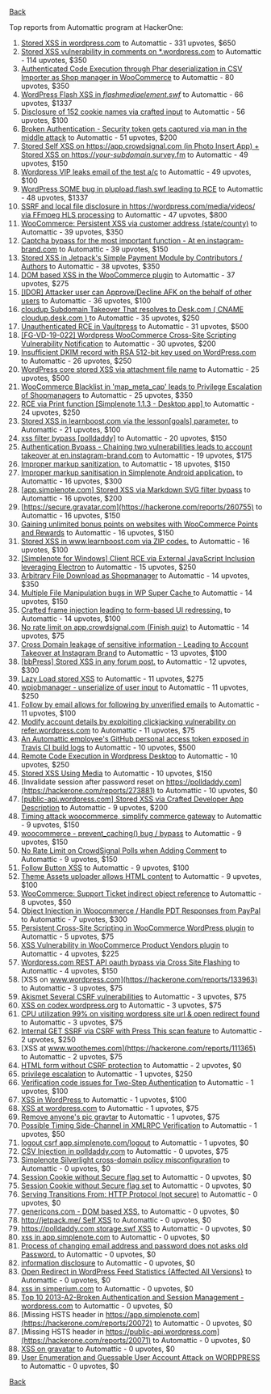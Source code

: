 [Back](../README.md)

Top reports from Automattic program at HackerOne:

1. [Stored XSS in wordpress.com](https://hackerone.com/reports/733248) to Automattic - 331 upvotes, $650
2. [Stored XSS vulnerability in comments on *.wordpress.com](https://hackerone.com/reports/707720) to Automattic - 114 upvotes, $350
3. [Authenticated Code Execution through Phar deserialization in CSV Importer as Shop manager in WooCommerce](https://hackerone.com/reports/403083) to Automattic - 80 upvotes, $350
4. [WordPress Flash XSS in *flashmediaelement.swf*](https://hackerone.com/reports/134546) to Automattic - 66 upvotes, $1337
5. [Disclosure of 152 cookie names via crafted input](https://hackerone.com/reports/310105) to Automattic - 56 upvotes, $100
6. [Broken Authentication - Security token gets captured via man in the middle attack](https://hackerone.com/reports/206650) to Automattic - 51 upvotes, $200
7. [Stored Self XSS on https://app.crowdsignal.com (in Photo Insert App) + Stored XSS on https://*your-subdomain*.survey.fm](https://hackerone.com/reports/667188) to Automattic - 49 upvotes, $150
8. [Wordpress VIP leaks email of the test a/c](https://hackerone.com/reports/540301) to Automattic - 49 upvotes, $100
9. [WordPress SOME bug in plupload.flash.swf leading to RCE](https://hackerone.com/reports/134738) to Automattic - 48 upvotes, $1337
10. [SSRF and local file disclosure in https://wordpress.com/media/videos/ via FFmpeg HLS processing](https://hackerone.com/reports/237381) to Automattic - 47 upvotes, $800
11. [WooCommerce: Persistent XSS via customer address (state/county)](https://hackerone.com/reports/530499) to Automattic - 39 upvotes, $350
12. [Captcha bypass for the most important function - At en.instagram-brand.com](https://hackerone.com/reports/206653) to Automattic - 39 upvotes, $150
13. [Stored XSS in Jetpack's Simple Payment Module by Contributors / Authors](https://hackerone.com/reports/402753) to Automattic - 38 upvotes, $350
14. [DOM based XSS in the WooCommerce plugin](https://hackerone.com/reports/507139) to Automattic - 37 upvotes, $275
15. [[IDOR] Attacker user can Approve/Decline AFK on the behalf of other users](https://hackerone.com/reports/725569) to Automattic - 36 upvotes, $100
16. [cloudup Subdomain Takeover That resolves to Desk.com ( CNAME cloudup.desk.com ) ](https://hackerone.com/reports/201796) to Automattic - 35 upvotes, $250
17. [Unauthenticated RCE in Vaultpress](https://hackerone.com/reports/236552) to Automattic - 31 upvotes, $500
18. [[FG-VD-19-022] Wordpress WooCommerce Cross-Site Scripting Vulnerability Notification](https://hackerone.com/reports/495583) to Automattic - 30 upvotes, $200
19. [Insufficient DKIM record with RSA 512-bit key used on WordPress.com](https://hackerone.com/reports/550937) to Automattic - 26 upvotes, $250
20. [WordPress core stored XSS via attachment file name](https://hackerone.com/reports/139245) to Automattic - 25 upvotes, $500
21. [WooCommerce Blacklist in 'map_meta_cap' leads to Privilege Escalation of Shopmanagers](https://hackerone.com/reports/403039) to Automattic - 25 upvotes, $350
22. [RCE via Print function [Simplenote 1.1.3 - Desktop app] ](https://hackerone.com/reports/358049) to Automattic - 24 upvotes, $250
23. [Stored XSS in learnboost.com via the lesson[goals] parameter.](https://hackerone.com/reports/300270) to Automattic - 21 upvotes, $100
24. [xss filter bypass [polldaddy]](https://hackerone.com/reports/264832) to Automattic - 20 upvotes, $150
25. [Authentication Bypass - Chaining two vulnerabilities leads to account takeover at en.instagram-brand.com](https://hackerone.com/reports/209008) to Automattic - 19 upvotes, $175
26. [Improper markup sanitization.](https://hackerone.com/reports/289823) to Automattic - 18 upvotes, $150
27. [Improper markup sanitisation in Simplenote Android application.](https://hackerone.com/reports/297547) to Automattic - 16 upvotes, $300
28. [[app.simplenote.com] Stored XSS via Markdown SVG filter bypass](https://hackerone.com/reports/271007) to Automattic - 16 upvotes, $200
29. [https://secure.gravatar.com](https://hackerone.com/reports/260755) to Automattic - 16 upvotes, $150
30. [Gaining unlimited bonus points on websites with WooCommerce Points and Rewards](https://hackerone.com/reports/592803) to Automattic - 16 upvotes, $150
31. [Stored XSS in www.learnboost.com via ZIP codes.](https://hackerone.com/reports/300812) to Automattic - 16 upvotes, $100
32. [[Simplenote for Windows] Client RCE via External JavaScript Inclusion leveraging Electron](https://hackerone.com/reports/291539) to Automattic - 15 upvotes, $250
33. [Arbitrary File Download as Shopmanager](https://hackerone.com/reports/402473) to Automattic - 14 upvotes, $350
34. [Multiple File Manipulation bugs in WP Super Cache ](https://hackerone.com/reports/240886) to Automattic - 14 upvotes, $150
35. [Crafted frame injection leading to form-based UI redressing.](https://hackerone.com/reports/291683) to Automattic - 14 upvotes, $100
36. [No rate limit on app.crowdsignal.com (Finish quiz)](https://hackerone.com/reports/568832) to Automattic - 14 upvotes, $75
37. [Cross Domain leakage of sensitive information - Leading to Account Takeover at Instagram Brand](https://hackerone.com/reports/209352) to Automattic - 13 upvotes, $100
38. [[bbPress] Stored XSS in any forum post.](https://hackerone.com/reports/151117) to Automattic - 12 upvotes, $300
39. [Lazy Load stored XSS](https://hackerone.com/reports/152416) to Automattic - 11 upvotes, $275
40. [wpjobmanager - unserialize of user input](https://hackerone.com/reports/308489) to Automattic - 11 upvotes, $250
41. [Follow by email allows for following by unverified emails](https://hackerone.com/reports/762121) to Automattic - 11 upvotes, $100
42. [Modify account details by exploiting clickjacking vulnerability on refer.wordpress.com](https://hackerone.com/reports/765355) to Automattic - 11 upvotes, $75
43. [An Automattic employee's GitHub personal access token exposed in Travis CI build logs](https://hackerone.com/reports/218264) to Automattic - 10 upvotes, $500
44. [Remote Code Execution in Wordpress Desktop](https://hackerone.com/reports/301458) to Automattic - 10 upvotes, $250
45. [Stored XSS Using Media](https://hackerone.com/reports/275386) to Automattic - 10 upvotes, $150
46. [Invalidate session after password reset on https://polldaddy.com](https://hackerone.com/reports/273881) to Automattic - 10 upvotes, $0
47. [[public-api.wordpress.com] Stored XSS via Crafted Developer App Description](https://hackerone.com/reports/293743) to Automattic - 9 upvotes, $200
48. [Timing attack woocommerce, simplify commerce gateway](https://hackerone.com/reports/239359) to Automattic - 9 upvotes, $150
49. [woocommerce - prevent_caching() bug / bypass](https://hackerone.com/reports/241323) to Automattic - 9 upvotes, $150
50. [No Rate Limit on CrowdSignal Polls when Adding Comment](https://hackerone.com/reports/488923) to Automattic - 9 upvotes, $150
51. [Follow Button XSS](https://hackerone.com/reports/172574) to Automattic - 9 upvotes, $100
52. [Theme Assets uploader allows HTML content](https://hackerone.com/reports/769998) to Automattic - 9 upvotes, $100
53. [WooCommerce: Support Ticket indirect object reference](https://hackerone.com/reports/91599) to Automattic - 8 upvotes, $50
54. [Object Injection in Woocommerce / Handle PDT Responses from PayPal](https://hackerone.com/reports/245228) to Automattic - 7 upvotes, $300
55. [Persistent Cross-Site Scripting in WooCommerce WordPress plugin](https://hackerone.com/reports/152692) to Automattic - 5 upvotes, $75
56. [XSS Vulnerability in WooCommerce Product Vendors plugin](https://hackerone.com/reports/253313) to Automattic - 4 upvotes, $225
57. [Wordpress.com REST API oauth bypass via Cross Site Flashing](https://hackerone.com/reports/176308) to Automattic - 4 upvotes, $150
58. [XSS on www.wordpress.com](https://hackerone.com/reports/133963) to Automattic - 3 upvotes, $75
59. [Akismet Several CSRF vulnerabilities](https://hackerone.com/reports/131108) to Automattic - 3 upvotes, $75
60. [XSS on codex.wordpress.org](https://hackerone.com/reports/104559) to Automattic - 3 upvotes, $75
61. [CPU utilization 99% on visiting wordpress site url & open redirect found](https://hackerone.com/reports/129091) to Automattic - 3 upvotes, $75
62. [Internal GET SSRF via CSRF with Press This scan feature](https://hackerone.com/reports/110801) to Automattic - 2 upvotes, $250
63. [XSS at www.woothemes.com](https://hackerone.com/reports/111365) to Automattic - 2 upvotes, $75
64. [HTML form without CSRF protection](https://hackerone.com/reports/7849) to Automattic - 2 upvotes, $0
65. [privilege escalation](https://hackerone.com/reports/13959) to Automattic - 1 upvotes, $250
66. [Verification code issues for Two-Step Authentication](https://hackerone.com/reports/67660) to Automattic - 1 upvotes, $100
67. [XSS in WordPress ](https://hackerone.com/reports/81736) to Automattic - 1 upvotes, $100
68. [XSS at wordpress.com](https://hackerone.com/reports/111500) to Automattic - 1 upvotes, $75
69. [Remove anyone's pic gravtar](https://hackerone.com/reports/101145) to Automattic - 1 upvotes, $75
70. [Possible Timing Side-Channel in XMLRPC Verification](https://hackerone.com/reports/107296) to Automattic - 1 upvotes, $50
71. [logout csrf app.simplenote.com/logout](https://hackerone.com/reports/13705) to Automattic - 1 upvotes, $0
72. [CSV Injection in polldaddy.com](https://hackerone.com/reports/92353) to Automattic - 0 upvotes, $75
73. [Simplenote Silverlight cross-domain policy misconfiguration](https://hackerone.com/reports/7571) to Automattic - 0 upvotes, $0
74. [Session Cookie without Secure flag set](https://hackerone.com/reports/7680) to Automattic - 0 upvotes, $0
75. [Session Cookie without Secure flag set](https://hackerone.com/reports/7843) to Automattic - 0 upvotes, $0
76. [Serving Transitions From: HTTP Protocol (not secure)](https://hackerone.com/reports/14803) to Automattic - 0 upvotes, $0
77. [genericons.com - DOM based XSS.](https://hackerone.com/reports/14305) to Automattic - 0 upvotes, $0
78. [http://jetpack.me/ Self XSS](https://hackerone.com/reports/14303) to Automattic - 0 upvotes, $0
79. [https://polldaddy.com storage.swf XSS](https://hackerone.com/reports/9522) to Automattic - 0 upvotes, $0
80. [xss in app.simplenote.com](https://hackerone.com/reports/13703) to Automattic - 0 upvotes, $0
81. [Process of changing email address and password does not asks old Password.](https://hackerone.com/reports/15777) to Automattic - 0 upvotes, $0
82. [information disclosure](https://hackerone.com/reports/13939) to Automattic - 0 upvotes, $0
83. [Open Redirect in WordPress Feed Statistics {Affected All Versions}](https://hackerone.com/reports/22142) to Automattic - 0 upvotes, $0
84. [xss in simperium.com](https://hackerone.com/reports/13746) to Automattic - 0 upvotes, $0
85. [Top 10 2013-A2-Broken Authentication and Session Management - wordpress.com](https://hackerone.com/reports/18503) to Automattic - 0 upvotes, $0
86. [Missing HSTS header in https://app.simplenote.com](https://hackerone.com/reports/20072) to Automattic - 0 upvotes, $0
87. [Missing HSTS header in https://public-api.wordpress.com](https://hackerone.com/reports/20071) to Automattic - 0 upvotes, $0
88. [XSS on gravatar](https://hackerone.com/reports/13794) to Automattic - 0 upvotes, $0
89. [User Enumeration and Guessable User Account Attack on WORDPRESS](https://hackerone.com/reports/16439) to Automattic - 0 upvotes, $0


[Back](../README.md)